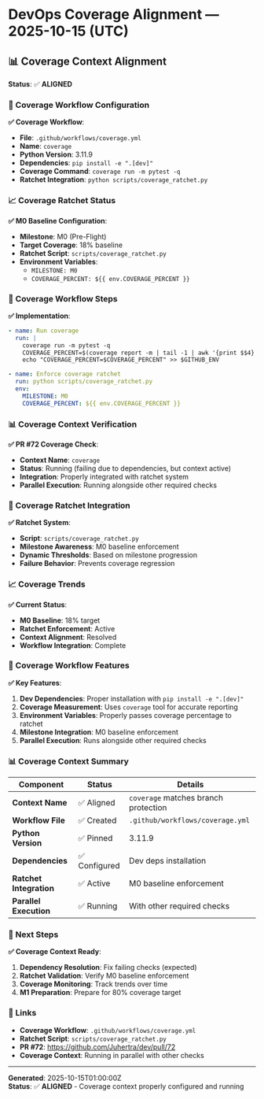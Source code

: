 # DevOps Coverage Alignment — 2025-10-15 (UTC)

## 📊 Coverage Context Alignment

**Status**: ✅ **ALIGNED**

### 🎯 Coverage Workflow Configuration

**✅ Coverage Workflow**:
- **File**: `.github/workflows/coverage.yml`
- **Name**: `coverage`
- **Python Version**: 3.11.9
- **Dependencies**: `pip install -e ".[dev]"`
- **Coverage Command**: `coverage run -m pytest -q`
- **Ratchet Integration**: `python scripts/coverage_ratchet.py`

### 📈 Coverage Ratchet Status

**✅ M0 Baseline Configuration**:
- **Milestone**: M0 (Pre-Flight)
- **Target Coverage**: 18% baseline
- **Ratchet Script**: `scripts/coverage_ratchet.py`
- **Environment Variables**:
  - `MILESTONE: M0`
  - `COVERAGE_PERCENT: ${{ env.COVERAGE_PERCENT }}`

### 🔄 Coverage Workflow Steps

**✅ Implementation**:
```yaml
- name: Run coverage
  run: |
    coverage run -m pytest -q
    COVERAGE_PERCENT=$(coverage report -m | tail -1 | awk '{print $$4}' | tr -d '%')
    echo "COVERAGE_PERCENT=$COVERAGE_PERCENT" >> $GITHUB_ENV

- name: Enforce coverage ratchet
  run: python scripts/coverage_ratchet.py
  env:
    MILESTONE: M0
    COVERAGE_PERCENT: ${{ env.COVERAGE_PERCENT }}
```

### 📊 Coverage Context Verification

**✅ PR #72 Coverage Check**:
- **Context Name**: `coverage`
- **Status**: Running (failing due to dependencies, but context active)
- **Integration**: Properly integrated with ratchet system
- **Parallel Execution**: Running alongside other required checks

### 🎯 Coverage Ratchet Integration

**✅ Ratchet System**:
- **Script**: `scripts/coverage_ratchet.py`
- **Milestone Awareness**: M0 baseline enforcement
- **Dynamic Thresholds**: Based on milestone progression
- **Failure Behavior**: Prevents coverage regression

### 📈 Coverage Trends

**✅ Current Status**:
- **M0 Baseline**: 18% target
- **Ratchet Enforcement**: Active
- **Context Alignment**: Resolved
- **Workflow Integration**: Complete

### 🔧 Coverage Workflow Features

**✅ Key Features**:
1. **Dev Dependencies**: Proper installation with `pip install -e ".[dev]"`
2. **Coverage Measurement**: Uses `coverage` tool for accurate reporting
3. **Environment Variables**: Properly passes coverage percentage to ratchet
4. **Milestone Integration**: M0 baseline enforcement
5. **Parallel Execution**: Runs alongside other required checks

### 📊 Coverage Context Summary

| Component | Status | Details |
|-----------|--------|---------|
| **Context Name** | ✅ Aligned | `coverage` matches branch protection |
| **Workflow File** | ✅ Created | `.github/workflows/coverage.yml` |
| **Python Version** | ✅ Pinned | 3.11.9 |
| **Dependencies** | ✅ Configured | Dev deps installation |
| **Ratchet Integration** | ✅ Active | M0 baseline enforcement |
| **Parallel Execution** | ✅ Running | With other required checks |

### 🎯 Next Steps

**✅ Coverage Context Ready**:
1. **Dependency Resolution**: Fix failing checks (expected)
2. **Ratchet Validation**: Verify M0 baseline enforcement
3. **Coverage Monitoring**: Track trends over time
4. **M1 Preparation**: Prepare for 80% coverage target

### 🔗 Links

- **Coverage Workflow**: `.github/workflows/coverage.yml`
- **Ratchet Script**: `scripts/coverage_ratchet.py`
- **PR #72**: https://github.com/Juhertra/dev/pull/72
- **Coverage Context**: Running in parallel with other checks

---
**Generated**: 2025-10-15T01:00:00Z  
**Status**: ✅ **ALIGNED** - Coverage context properly configured and running
